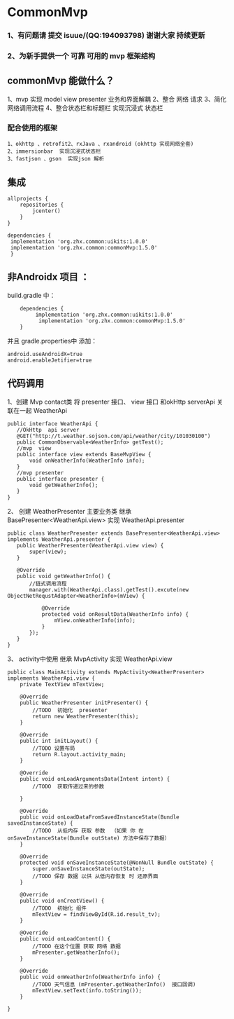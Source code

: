 # CommonMvp

### 1、有问题请 提交 isuue/(QQ:194093798) 谢谢大家 持续更新

### 2、为新手提供一个 可靠 可用的 mvp 框架结构

## commonMvp 能做什么？
 1、mvp 实现 model  view  presenter 业务和界面解耦
 2、整合 网络 请求
 3、简化网络调用流程
 4、整合状态栏和标题栏 实现沉浸式 状态栏
### 配合使用的框架
    1、okhttp 、retrofit2、rxJava 、rxandroid (okhttp 实现网络全套)
    2、immersionbar  实现沉浸式状态栏
    3、fastjson 、gson  实现json 解析

## 集成
```
allprojects {
    repositories {
        jcenter()
    }
}
```
```
dependencies {
 implementation 'org.zhx.common:uikits:1.0.0'
 implementation 'org.zhx.common:commonMvp:1.5.0'
 }
```
## 非Androidx 项目 ：
build.gradle 中：
```
	dependencies {
	     implementation 'org.zhx.common:uikits:1.0.0'
          implementation 'org.zhx.common:commonMvp:1.5.0'
	}
```
并且 gradle.properties中 添加：
```
android.useAndroidX=true
android.enableJetifier=true
```
## 代码调用
 1、创建 Mvp  contact类  将 presenter 接口、 view 接口  和okHttp  serverApi  关联在一起  WeatherApi
 ```
public interface WeatherApi {
    //OkHttp  api server
    @GET("http://t.weather.sojson.com/api/weather/city/101030100")
    public CommonObservable<WeatherInfo> getTest();
    //mvp  view
    public interface view extends BaseMvpView {
        void onWeatherInfo(WeatherInfo info);
    }
    //mvp presenter
    public interface presenter {
        void getWeatherInfo();
    }
}
 ```

 2、 创建 WeatherPresenter  主要业务类  继承 BasePresenter<WeatherApi.view>  实现 WeatherApi.presenter
 ```
public class WeatherPresenter extends BasePresenter<WeatherApi.view> implements WeatherApi.presenter {
    public WeatherPresenter(WeatherApi.view view) {
        super(view);
    }

    @Override
    public void getWeatherInfo() {
        //链式调用流程
        manager.with(WeatherApi.class).getTest().excute(new ObjectNetRequstAdapter<WeatherInfo>(mView) {

            @Override
            protected void onResultData(WeatherInfo info) {
                mView.onWeatherInfo(info);
            }
        });
    }
}
 ```


 3、 activity中使用  继承 MvpActivity<WeatherPresenter>   实现  WeatherApi.view
 ```
 public class MainActivity extends MvpActivity<WeatherPresenter> implements WeatherApi.view {
     private TextView mTextView;

     @Override
     public WeatherPresenter initPresenter() {
         //TODO  初始化  presenter
         return new WeatherPresenter(this);
     }

     @Override
     public int initLayout() {
         //TODO 设置布局
         return R.layout.activity_main;
     }

     @Override
     public void onLoadArgumentsData(Intent intent) {
         //TODO  获取传递过来的参数

     }

     @Override
     public void onLoadDataFromSavedInstanceState(Bundle savedInstanceState) {
         //TODO  从低内存 获取 参数  （如果 你 在 onSaveInstanceState(Bundle outState) 方法中保存了数据）
     }

     @Override
     protected void onSaveInstanceState(@NonNull Bundle outState) {
         super.onSaveInstanceState(outState);
         //TODO 保存 数据 以供 从低内存恢复 时 还原界面
     }

     @Override
     public void onCreatView() {
         //TODO  初始化 组件
         mTextView = findViewById(R.id.result_tv);
     }

     @Override
     public void onLoadContent() {
         //TODO 在这个位置 获取 网络 数据
         mPresenter.getWeatherInfo();
     }

     @Override
     public void onWeatherInfo(WeatherInfo info) {
         //TODO 天气信息 (mPresenter.getWeatherInfo()  接口回调)
         mTextView.setText(info.toString());
     }

 }
 ```



